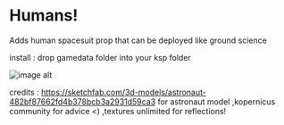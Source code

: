 # Humans!
Adds human spacesuit prop that can be deployed like ground science 

install : drop gamedata folder into your ksp folder

![image alt](https://github.com/Wargamer2137/Humans-/blob/main/screenshot222.png?raw=true)

credits : https://sketchfab.com/3d-models/astronaut-482bf87662fd4b378bcb3a2931d59ca3 for astronaut model
,kopernicus community for advice <)
,textures unlimited for reflections!


